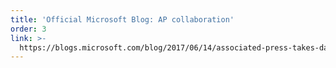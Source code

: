 ```yaml
---
title: 'Official Microsoft Blog: AP collaboration'
order: 3
link: >-
  https://blogs.microsoft.com/blog/2017/06/14/associated-press-takes-data-storytelling-next-level-microsoft-power-bi/
---
```


